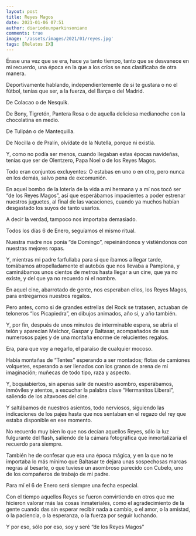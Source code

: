 ```yaml
---
layout: post
title: Reyes Magos
date: 2021-01-06 07:51
author: diariodeunparkinsoniano
comments: true
image: '/assets/images/2021/01/reyes.jpg'
tags: [Relatos IX]
---
```


Érase una vez que se era, hace ya tanto tiempo, tanto que se desvanece en mi recuerdo, una época en la que a los críos se nos clasificaba de otra manera.

Deportivamente hablando, independientemente de si te gustara o no el fútbol, tenías que ser, a la fuerza, del Barça o del Madrid.

De Colacao o de Nesquik.

De Bony, Tigretón, Pantera Rosa o de aquella deliciosa medianoche con la chocolatina en medio.

De Tulipán o de Mantequilla.

De Nocilla o de Pralín, olvídate de la Nutella, porque ni existía.

Y, como no podía ser menos, cuando llegaban estas épocas navideñas, tenías que ser de Olentzero, Papa Noel o de los Reyes Magos.

Todo eran conjuntos excluyentes: O estabas en uno o en otro, pero nunca en los demás, salvo pena de excomunión.

En aquel bombo de la lotería de la vida a mi hermana y a mí nos tocó ser “de los Reyes Magos”, así que esperábamos impacientes a poder estrenar nuestros juguetes, al final de las vacaciones, cuando ya muchos habían desgastado los suyos de tanto usarlos.

A decir la verdad, tampoco nos importaba demasiado.

Todos los días 6 de Enero, seguíamos el mismo ritual.

Nuestra madre nos ponía “de Domingo”, repeinándonos y vistiéndonos con nuestras mejores ropas.

Y, mientras mi padre farfullaba para sí que íbamos a llegar tarde, tomábamos atropelladamente el autobús que nos llevaba a Pamplona, y caminábamos unos cientos de metros hasta llegar a un cine, que ya no existe, y del que ya no recuerdo ni el nombre.

En aquel cine, abarrotado de gente, nos esperaban ellos, los Reyes Magos, para entregarnos nuestros regalos.

Pero antes, como si de grandes estrellas del Rock se tratasen, actuaban de teloneros “los Picapiedra”, en dibujos animados, año si, y año también.

Y, por fin, después de unos minutos de interminable espera, se abría el telón y aparecían Melchor, Gaspar y Baltasar, acompañados de sus numerosos pajes y de una montaña enorme de relucientes regalos.

Era, para que voy a negarlo, el paraíso de cualquier mocoso.

Había montañas de “Tentes” esperando a ser montados; flotas de camiones volquetes, esperando a ser llenados con los granos de arena de mi imaginación; muñecas de todo tipo, raza y aspecto.

Y, boquiabiertos, sin apenas salir de nuestro asombro, esperábamos, inmóviles y atentos, a escuchar la palabra clave “Hermanitos Liberal”, saliendo de los altavoces del cine.

Y saltábamos de nuestros asientos, todo nerviosos, siguiendo las indicaciones de los pajes hasta que nos sentaban en el regazo del rey que estaba disponible en ese momento.

No recuerdo muy bien lo que nos decían aquellos Reyes, sólo la luz fulgurante del flash, saliendo de la cámara fotográfica que inmortalizaría el recuerdo para siempre.

También he de confesar que era una época mágica, y en la que no te importaba lo más mínimo que Baltasar te dejara unas sospechosas marcas negras al besarte, o que tuviese un asombroso parecido con Cubelo, uno de los compañeros de trabajo de mi padre.

Para mí el 6 de Enero será siempre una fecha especial.

Con el tiempo aquellos Reyes se fueron convirtiendo en otros que me hicieron valorar más las cosas inmateriales, como el agradecimiento de la gente cuando das sin esperar recibir nada a cambio, o el amor, o la amistad, o la paciencia, o la esperanza, o la fuerza por seguir luchando.

Y por eso, sólo por eso, soy y seré “de los Reyes Magos”
